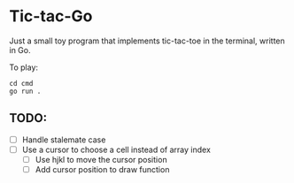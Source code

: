 # Tic-tac-Go

Just a small toy program that implements tic-tac-toe in the terminal, written in Go.

To play:

```shell
cd cmd
go run .
```

## TODO:

- [ ] Handle stalemate case
- [ ] Use a cursor to choose a cell instead of array index
  - [ ] Use hjkl to move the cursor position
  - [ ] Add cursor position to draw function
